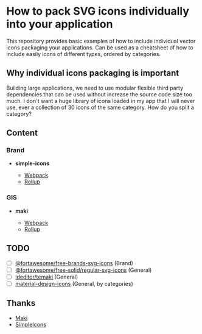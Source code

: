 # How to pack SVG icons individually into your application

This repository provides basic examples of how to include individual vector icons packaging your applications. Can be used as a cheatsheet of how to include easily icons of different types, ordered by categories.

## Why individual icons packaging is important
Building large applications, we need to use modular flexible third party dependencies that can be used without increase the source code size too much. I don't want a huge library of icons loaded in my app that I will never use, ever a collection of 30 icons of the same category. How do you split a category?

## Content

### Brand

- **simple-icons**

    - [Webpack](https://mondeja.github.io/indicon-pack-howto/examples/simple-icons/webpack/)
    - [Rollup](https://mondeja.github.io/indicon-pack-howto/examples/simple-icons/rollup/)

### GIS

- **maki**

    - [Webpack](https://mondeja.github.io/indicon-pack-howto/examples/maki/webpack/)
    - [Rollup](https://mondeja.github.io/indicon-pack-howto/examples/maki/rollup/)

## TODO
- [ ] [@fortawesome/free-brands-svg-icons](https://fontawesome.com/how-to-use/with-the-api/setup/importing-icons) (Brand)
- [ ] [@fortawesome/free-solid/regular-svg-icons](https://fontawesome.com/how-to-use/with-the-api/setup/importing-icons) (General)
- [ ] [ideditor/temaki](https://github.com/ideditor/temaki) (General)
- [ ] [material-design-icons](https://www.npmjs.com/package/material-design-icons) (General, by categories)

## Thanks
- [Maki](https://github.com/mapbox/maki)
- [SimpleIcons](https://github.com/simple-icons/simple-icons)
